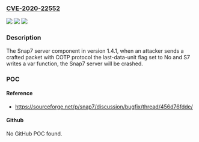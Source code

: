 ### [CVE-2020-22552](https://cve.mitre.org/cgi-bin/cvename.cgi?name=CVE-2020-22552)
![](https://img.shields.io/static/v1?label=Product&message=n%2Fa&color=blue)
![](https://img.shields.io/static/v1?label=Version&message=n%2Fa&color=blue)
![](https://img.shields.io/static/v1?label=Vulnerability&message=n%2Fa&color=brighgreen)

### Description

The Snap7 server component in version 1.4.1, when an attacker sends a crafted packet with COTP protocol the last-data-unit flag set to No and S7 writes a var function, the Snap7 server will be crashed.

### POC

#### Reference
- https://sourceforge.net/p/snap7/discussion/bugfix/thread/456d76fdde/

#### Github
No GitHub POC found.

